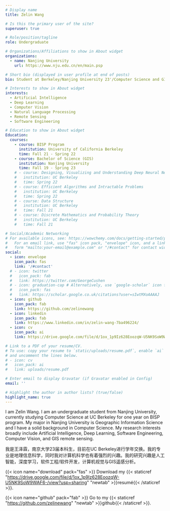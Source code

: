 ```yaml
---
# Display name
title: Zelin Wang

# Is this the primary user of the site?
superuser: true

# Role/position/tagline
role: Undergraduate

# Organizations/Affiliations to show in About widget
organizations:
  - name: Nanjing University
    url: https://www.nju.edu.cn/en/main.psp

# Short bio (displayed in user profile at end of posts)
bio: Student at Berkeley/Nanjing University 23'/Computer Science and GIS

# Interests to show in About widget
interests:
  - Artificial Intelligence
  - Deep Learning
  - Computer Vision
  - Natural Language Processing
  - Remote Sensing
  - Software Engineering

# Education to show in About widget
Education:
  courses:
    - course: BISP Program
      institution: University of California Berkeley
      time: Fall 21 - Spring 22
    - course: Bachelor of Science (GIS)
      institution: Nanjing University
      time: Fall 19 - Spring 23
    # - course: Designing, Visualizing and Understanding Deep Neural Networks
    #   institution: UC Berkeley
    #   time: Spring 22
    # - course: Efficient Algorithms and Intractable Problems
    #   institution: UC Berkeley
    #   time: Spring 22
    # - course: Data Structure
    #   institution: UC Berkeley
    #   time: Fall 21
    # - course: Discrete Mathematics and Probability Theory
    #   institution: UC Berkeley
    #   time: Fall 21

# Social/Academic Networking
# For available icons, see: https://wowchemy.com/docs/getting-started/page-builder/#icons
#   For an email link, use "fas" icon pack, "envelope" icon, and a link in the
#   form "mailto:your-email@example.com" or "/#contact" for contact widget.
social:
  - icon: envelope
    icon_pack: fas
    link: '/#contact'
  # - icon: twitter
  #   icon_pack: fab
  #   link: https://twitter.com/GeorgeCushen
  # - icon: graduation-cap # Alternatively, use `google-scholar` icon from `ai` icon pack
  #   icon_pack: fas
  #   link: https://scholar.google.co.uk/citations?user=sIwtMXoAAAAJ
  - icon: github
    icon_pack: fab
    link: https://github.com/zelinewang
  - icon: linkedin
    icon_pack: fab
    link: https://www.linkedin.com/in/zelin-wang-7ba496224/
  - icon: cv
    icon_pack: ai
    link: https://drive.google.com/file/d/1ox_1p9Iz628EoozqW-U5NK9SoW9WAF6-/view?usp=sharing

# Link to a PDF of your resume/CV.
# To use: copy your resume to `static/uploads/resume.pdf`, enable `ai` icons in `params.toml`,
# and uncomment the lines below.
# - icon: cv
#   icon_pack: ai
#   link: uploads/resume.pdf

# Enter email to display Gravatar (if Gravatar enabled in Config)
email: ''

# Highlight the author in author lists? (true/false)
highlight_name: true
---
```


I am Zelin Wang. I am an undergraduate student from Nanjing University, currently studying Computer Science at UC Berkeley for one year on BISP program. My major in Nanjing University is Geographic Information Science and I have a solid background in Computer Science. My research interests broadly include Artificial Intelligence, Deep Learning, Software Engineering, Computer Vision, and GIS remote sensing.

我是王泽霖，南京大学23届本科生，目前在UC Berkeley进行学年交换。我的专业是地理信息科学，同时我对计算机科学也有着强烈的兴趣。我的研究兴趣是人工智能，深度学习，软件工程/软件开发，计算机视觉与GIS遥感分析。

{{< icon name="download" pack="fas" >}} Download my {{< staticref "https://drive.google.com/file/d/1ox_1p9Iz628EoozqW-U5NK9SoW9WAF6-/view?usp=sharing" "newtab" >}}resumé{{< /staticref >}}.

{{< icon name="github" pack="fab" >}} Go to my {{< staticref "https://github.com/zelinewang" "newtab" >}}github{{< /staticref >}}.
